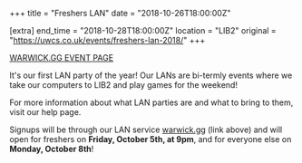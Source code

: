 +++
title = "Freshers LAN"
date = "2018-10-26T18:00:00Z"

[extra]
end_time = "2018-10-28T18:00:00Z"
location = "LIB2"
original = "https://uwcs.co.uk/events/freshers-lan-2018/"
+++

[WARWICK.GG EVENT PAGE](https://warwick.gg/events/freshers-2018)

It's our first LAN party of the year\! Our LANs are bi-termly events where we take our computers to LIB2 and play games for the weekend\!  

For more information about what LAN parties are and what to bring to them, visit our <span id="2334">help page</span>.

Signups will be through our LAN service [warwick.gg](http://warwick.gg) (link above) and will open for freshers on **Friday, October 5th, at 9pm**, and for everyone else on **Monday, October 8th**\!

